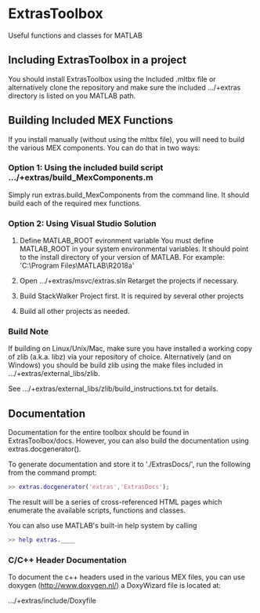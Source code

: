 # ExtrasToolbox
Useful functions and classes for MATLAB

## Including ExtrasToolbox in a project
You should install ExtrasToolbox using the Included .mltbx file or alternatively clone the repository and make sure the included .../+extras directory is listed on you MATLAB path.

## Building Included MEX Functions
If you install manually (without using the mltbx file), you will need to build the various MEX components. You can do that in two ways:

### Option 1: Using the included build script .../+extras/build_MexComponents.m
Simply run extras.build_MexComponents from the command line. It should build each of the required mex functions.

### Option 2: Using Visual Studio Solution
1) Define MATLAB_ROOT evironment variable
You must define MATLAB_ROOT in your system environmental variables.
It should point to the install directory of your version of MATLAB.
For example: 'C:\Program Files\MATLAB\R2018a' 

2) Open .../+extras/msvc/extras.sln
Retarget the projects if necessary.

3) Build StackWalker Project first. It is required by several other projects

4) Build all other projects as needed.


### Build Note
If building on Linux/Unix/Mac, make sure you have installed a working copy of zlib (a.k.a. libz) via your repository of choice.
Alternatively (and on Windows) you should be build zlib using the make files included in .../+extras/external_libs/zlib.

See .../+extras/external_libs/zlib/build_instructions.txt for details.

## Documentation
Documentation for the entire toolbox should be found in ExtrasToolbox/docs. However, you can also build the documentation using extras.docgenerator().

To generate documentation and store it to './ExtrasDocs/', run the following from the command prompt:
```matlab
>> extras.docgenerator('extras','ExtrasDocs');
```
The result will be a series of cross-referenced HTML pages which enumerate the available scripts, functions and classes.

You can also use MATLAB's built-in help system by calling 
```matlab
>> help extras.____
```

### C/C++ Header Documentation
To document the c++ headers used in the various MEX files, you can use doxygen (http://www.doxygen.nl/) a DoxyWizard file is located at:

.../+extras/include/Doxyfile
